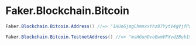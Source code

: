 # Faker.Blockchain.Bitcoin

```cs
Faker.Blockchain.Bitcoin.Address() //=> "1HUoGjmgChmnxxYhz87YytV4gVjfPaExmh"

Faker.Blockchain.Bitcoin.TestnetAddress() //=> "msHGunDvoEwmVFXvd2Bub1SNw5RP1YHJaf"
```
